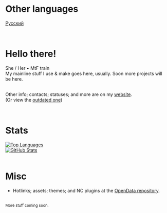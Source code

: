 <div id="otherlangs">
  <h1>Other languages</h1>
  
  [Русский](README.ru.md)
</div>

<br>

<div id="main">
  <h1>Hello there!</h1>
  She / Her • MtF train<br>
  My mainline stuff I use & make goes here, usually. Soon more projects will be here.<br><br>
  
  Other info; contacts; statuses; and more are on my [website](https://ann.maxy.top).<br>
  (Or view the [outdated one](https://ann.is-a.dev/old-index.html))
</div>

<br>

<div id="stats">
  <h1>Stats</h1>
  <a href="https://github.com/true1ann">
    <img src="https://github-readme-stats.vercel.app/api/top-langs/?username=true1ann&layout=compact&theme=react" alt="Top Languages">
  </a><br>
  <a href="https://github.com/true1ann">
    <img src="https://github-readme-stats.vercel.app/api?username=true1ann&theme=react" alt="GitHub Stats">
  </a>
</div>

<br>

<div id="misc">
  <h1>Misc</h1>

  - Hotlinks; assets; themes; and NC plugins at the [OpenData repository](https://github.com/true1ann/opendata).<br>
  
  <br><small>More stuff coming soon.</small>
</div>

